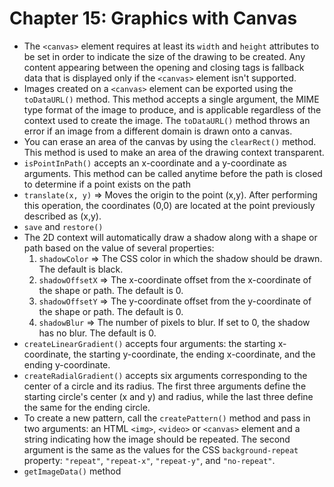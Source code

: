 # Chapter 15: Graphics with Canvas
* The `<canvas>` element requires at least its `width` and `height` attributes to be set in order to indicate the size of the drawing to be created. Any content appearing between the opening and closing tags is fallback data that is displayed only if the `<canvas>` element isn't supported.
* Images created on a `<canvas>` element can be exported using the `toDataURL()` method. This method accepts a single argument, the MIME type format of the image to produce, and is applicable regardless of the context used to create the image. The `toDataURL()` method throws an error if an image from a different domain is drawn onto a canvas.
* You can erase an area of the canvas by using the `clearRect()` method. This method is used to make an area of the drawing context transparent.
* `isPointInPath()` accepts an x-coordinate and a y-coordinate as arguments. This method can be called anytime before the path is closed to determine if a point exists on the path
* `translate(x, y)` => Moves the origin to the point (x,y). After performing this operation, the coordinates (0,0) are located at the point previously described as (x,y).
* `save` and `restore()`
* The 2D context will automatically draw a shadow along with a shape or path based on the value of several properties:
  1. `shadowColor` => The CSS color in which the shadow should be drawn. The default is black.
  2. `shadowOffsetX` => The x-coordinate offset from the x-coordinate of the shape or path. The default is 0.
  3. `shadowOffsetY` => The y-coordinate offset from the y-coordinate of the shape or path. The default is 0.
  4. `shadowBlur` => The number of pixels to blur. If set to 0, the shadow has no blur. The default is 0.
* `createLinearGradient()` accepts four arguments: the starting x-coordinate, the starting y-coordinate, the ending x-coordinate, and the ending y-coordinate.
* `createRadialGradient()` accepts six arguments corresponding to the center of a circle and its radius. The first three arguments define the starting circle's center (x and y) and radius, while the last three define the same for the ending circle.
* To create a new pattern, call the `createPattern()` method and pass in two arguments: an HTML `<img>`, `<video>` or `<canvas>` element and a string indicating how the image should be repeated. The second argument is the same as the values for the CSS `background-repeat` property: `"repeat"`, `"repeat-x"`, `"repeat-y"`, and `"no-repeat"`.
* `getImageData()` method

